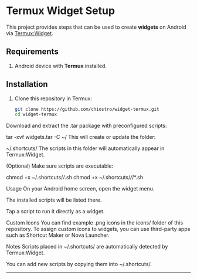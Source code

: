 # Termux Widget Setup

This project provides steps that can be used to create **widgets** on Android via [Termux:Widget](https://wiki.termux.com/wiki/Termux:Widget).

## Requirements
1. Android device with **Termux** installed.   

## Installation

1. Clone this repository in Termux:
   ```bash
   git clone https://github.com/chiostro/widget-termux.git
   cd widget-termux
Download and extract the .tar package with preconfigured scripts:

tar -xvf widgets.tar -C ~/
This will create or update the folder:

~/.shortcuts/
The scripts in this folder will automatically appear in Termux:Widget.

(Optional) Make sure scripts are executable:

chmod +x ~/.shortcuts/*/*.sh 
chmod +x ~/.shortcuts/*/*/*.sh

Usage
On your Android home screen, open the widget menu.

The installed scripts will be listed there.

Tap a script to run it directly as a widget.

Custom Icons
You can find example .png icons in the icons/ folder of this repository.
To assign custom icons to widgets, you can use third-party apps such as Shortcut Maker or Nova Launcher.

Notes
Scripts placed in ~/.shortcuts/ are automatically detected by Termux:Widget.

You can add new scripts by copying them into ~/.shortcuts/.


---
